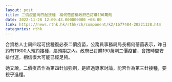 ```yaml
---
layout: post
title: 二價疫苗周四起接種　楊何蓓茵稱政府已訂購190萬劑
date: 2022-11-28 12:09:43.000000000 +08:00
link: https://news.rthk.hk/rthk/ch/component/k2/1677484-20221128.htm
categories: rthk
---
```


合資格人士周四起可接種復必泰二價疫苗，公務員事務局局長楊何蓓茵表示，昨日約有11600人預約接種，屬預期之內。政府已訂購190萬劑二價疫苗，會按時間安排付運，相信很大可能已經足夠。

她又說，二價疫苗作為第四針加強劑，是經過專家討論，能否作為第三針接種，要視乎進程。

